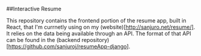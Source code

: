 ##Interactive Resume

This repository contains the frontend portion of the resume app, built in React, that I'm currnetly using on my (website)[http://sanjuro.net/resume/].  It relies on the data being available through an API.  The format of that API can be found in the (backend repository)[https://github.com/sanjuroj/resumeApp-django].

